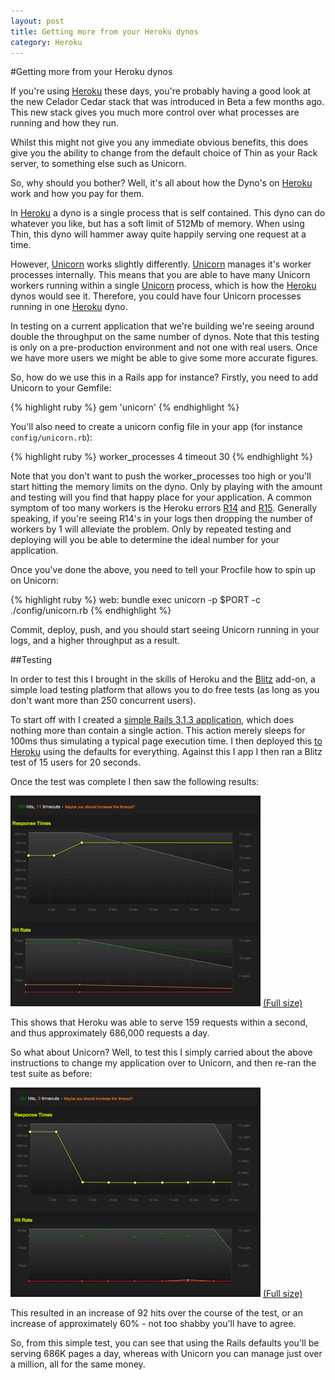```yaml
---
layout: post
title: Getting more from your Heroku dynos
category: Heroku
---
```


#Getting more from your Heroku dynos

If you're using [Heroku][] these days, you're probably having a good look at the new Celador Cedar stack that was introduced in Beta a few months ago.  This new stack gives you much more control over what processes are running and how they run.

Whilst this might not give you any immediate obvious benefits, this does give you the ability to change from the default choice of Thin as your Rack server, to something else such as Unicorn.

So, why should you bother?  Well, it's all about how the Dyno's on [Heroku][] work and how you pay for them.

In [Heroku][] a dyno is a single process that is self contained.  This dyno can do whatever you like, but has a soft limit of 512Mb of memory.  When using Thin, this dyno will hammer away quite happily serving one request at a time.

However, [Unicorn][] works slightly differently.  [Unicorn][] manages it's worker processes internally.  This means that you are able to have many Unicorn workers running within a single [Unicorn][] process, which is how the [Heroku][] dynos would see it.  Therefore, you could have four Unicorn processes running in one [Heroku][] dyno.

In testing on a current application that we're building we're seeing around double the throughput on the same number of dynos.  Note that this testing is only on a pre-production environment and not one with real users.  Once we have more users we might be able to give some more accurate figures.

So, how do we use this in a Rails app for instance?  Firstly, you need to add Unicorn to your Gemfile:

{% highlight ruby %}
gem 'unicorn'
{% endhighlight %}

You'll also need to create a unicorn config file in your app (for instance `config/unicorn.rb`):

{% highlight ruby %}
worker_processes 4
timeout 30
{% endhighlight %}

Note that you don't want to push the worker_processes too high or you'll start
hitting the memory limits on the dyno.  Only by playing with the amount and testing will you find that happy place for your application.
A common symptom of too many workers is the Heroku errors [R14][] and [R15][].
Generally speaking, if you're seeing R14's in your logs then dropping the number
of workers by 1 will alleviate the problem.  Only by repeated testing and
deploying will you be able to determine the ideal number for your application.

Once you've done the above, you need to tell your Procfile how to spin up on Unicorn:

{% highlight ruby %}
web: bundle exec unicorn -p $PORT -c ./config/unicorn.rb
{% endhighlight %}

Commit, deploy, push, and you should start seeing Unicorn running in your logs, and a higher throughput as a result.

##Testing

In order to test this I brought in the skills of Heroku and the
[Blitz](http://addons.heroku.com/blitz)
add-on, a simple load testing platform that allows you to do free tests
(as long as you don't want more than 250 concurrent users).

To start off with I created a [simple Rails 3.1.3 application](https://github.com/neilmiddleton/heroku_unicorn_test), which
does nothing more than contain a single action.  This action merely
sleeps for 100ms thus simulating a typical page execution time.  I then
deployed this [to Heroku](http://gentle-meadow-2939.herokuapp.com/base) using the defaults for everything.  Against this
I app I then ran a Blitz test of 15 users for 20 seconds.

Once the test was complete I then saw the following results:

![](/images/webrick_small.png)
[(Full size)](/images/webrick.png)

This shows that Heroku was able to serve 159 requests within a second,
and thus approximately 686,000 requests a day.

So what about Unicorn?  Well, to test this I simply carried about the
above instructions to change my application over to Unicorn, and then
re-ran the test suite as before:

![](/images/unicorn_small.png)
[(Full size)](/images/unicorn.png)

This resulted in an increase of 92 hits over the course of the test, or
an increase of approximately 60% - not too shabby you'll have to agree.

So, from this simple test, you can see that using the Rails defaults
you'll be serving 686K pages a day, whereas with Unicorn you can manage
just over a million, all for the same money.

[Heroku]: http://www.heroku.com
[Unicorn]: http://unicorn.bogomips.org/
[R14]: https://devcenter.heroku.com/articles/error-codes#r14-memory-quota-exceeded
[R15]: https://devcenter.heroku.com/articles/error-codes#r15-memory-quota-vastly-exceeded
